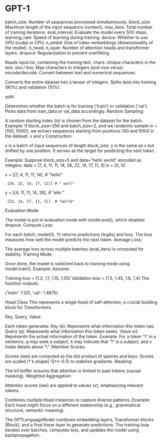 # GPT-1

batch_size: Number of sequences processed simultaneously.
block_size: Maximum length of the input sequence (context).
max_iters: Total number of training iterations.
eval_interval: Evaluate the model every 500 steps.
learning_rate: Speed of learning during training.
device: Whether to use GPU (cuda) or CPU.
n_embd: Size of token embeddings (dimensionality of the model).
n_head, n_layer: Number of attention heads and transformer layers.
dropout: Regularization to prevent overfitting.


Reads input.txt, containing the training text.
chars: Unique characters in the text.
stoi / itos: Map characters to integers (and vice versa).
encode/decode: Convert between text and numerical sequences.

Converts the entire dataset into a tensor of integers.
Splits data into training (90%) and validation (10%).

split:

Determines whether the batch is for training ('train') or validation ('val').
Picks data from train_data or val_data accordingly.
Random Sampling:

A random starting index (ix) is chosen from the dataset for the batch.
Example: If block_size=256 and batch_size=2, and we randomly sample ix = [100, 5000], we extract sequences starting from positions 100 and 5000 in the dataset.
x and y Construction:

x is a batch of input sequences of length block_size.
y is the same as x but shifted by one position. It serves as the target for predicting the next token.

Example:
Suppose block_size=5 and data="hello world" encoded as integers:
data = [7, 4, 11, 11, 14, 26, 22, 14, 17, 11, 3]
ix = [0, 5]

x = [[7, 4, 11, 11, 14],  # "hello"
     
     [26, 22, 14, 17, 11]] # " worl"
y = [[4, 11, 11, 14, 26],  # "ello "
     
     [22, 14, 17, 11, 3]]  # "world"


Evaluation Mode:

The model is put in evaluation mode with model.eval(), which disables dropout.
Compute Loss:

For each batch, model(X, Y) returns predictions (logits) and loss. The loss measures how well the model predicts the next token.
Average Loss:

The average loss across multiple batches (eval_iters) is computed for stability.
Training Mode:

Once done, the model is switched back to training mode using model.train().
Example:
Assume:

Training loss = [1.2, 1.1, 1.15, 1.05]
Validation loss = [1.5, 1.45, 1.6, 1.4] The function outputs:

{'train': 1.125, 'val': 1.4875}

Head Class
This represents a single head of self-attention, a crucial building block for Transformers.

Key, Query, Value:

Each token generates:
Key (k): Represents what information this token has.
Query (q): Represents what information this token seeks.
Value (v): Represents the actual information of the token.
Example: For a token "I" in a sentence, q may seek a subject, k may indicate that "I" is a subject, and v holds details about "I."
Attention Scores:

Scores (wei) are computed as the dot product of queries and keys.
Scores are scaled (* k.shape[-1]**-0.5) to stabilize gradients.
Masking:

The tril buffer ensures that attention is limited to past tokens (causal masking).
Weighted Aggregation:

Attention scores (wei) are applied to values (v), emphasizing relevant tokens.

Combines multiple Head instances to capture diverse patterns.
Example:
Each head might focus on a different relationship (e.g., grammatical structure, semantic meaning).

The GPTLanguageModel combines embedding layers, Transformer blocks (Block), and a final linear layer to generate predictions.
The training loop iterates over batches, computes loss, and updates the model using backpropagation.

